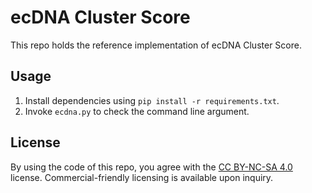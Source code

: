 # ecDNA Cluster Score

This repo holds the reference implementation of ecDNA Cluster Score.

## Usage

1. Install dependencies using `pip install -r requirements.txt`.
2. Invoke `ecdna.py` to check the command line argument.

## License

By using the code of this repo, you agree with the [CC BY-NC-SA 4.0](https://creativecommons.org/licenses/by-nc-sa/4.0/) license. Commercial-friendly licensing is available upon inquiry.